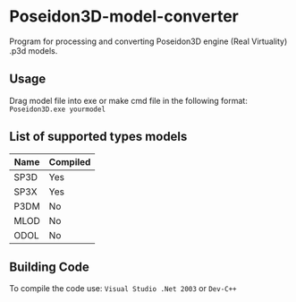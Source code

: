 # Poseidon3D-model-converter
Program for processing and converting Poseidon3D engine (Real Virtuality) .p3d models.
## Usage
Drag model file into exe or make cmd file in the following format: ```Poseidon3D.exe yourmodel```
## List of supported types models
Name      | Compiled
----------| ----------------------
SP3D      | Yes
SP3X      | Yes
P3DM      | No
MLOD      | No
ODOL      | No
## Building Code
To compile the code use: ```Visual Studio .Net 2003``` or ```Dev-C++```
 
